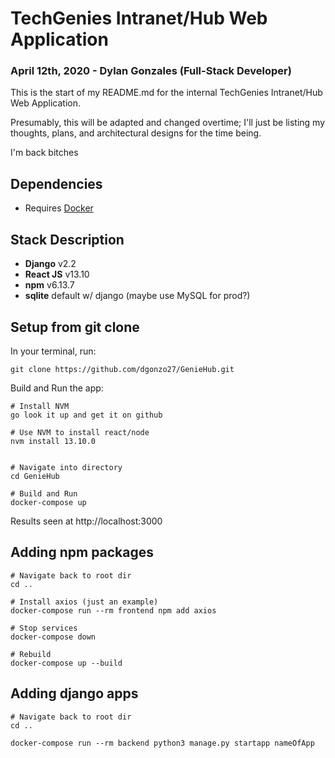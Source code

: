 # TechGenies Intranet/Hub Web Application
### April 12th, 2020 - Dylan Gonzales (Full-Stack Developer)

This is the start of my README.md for the internal TechGenies Intranet/Hub Web Application.

Presumably, this will be adapted and changed overtime; I'll just be listing my thoughts, plans, and 
architectural designs for the time being.

I'm back bitches
## Dependencies

- Requires [Docker](https://docs.docker.com/docker-for-mac/install/)

## Stack Description
- **Django** v2.2
- **React JS** v13.10
- **npm** v6.13.7
- **sqlite** default w/ django (maybe use MySQL for prod?)

## Setup from git clone
In your terminal, run:
    
    git clone https://github.com/dgonzo27/GenieHub.git
    
Build and Run the app:

    # Install NVM
    go look it up and get it on github
    
    # Use NVM to install react/node
    nvm install 13.10.0


    # Navigate into directory
    cd GenieHub
    
    # Build and Run
    docker-compose up
    
Results seen at http://localhost:3000

## Adding npm packages
    # Navigate back to root dir
    cd ..

    # Install axios (just an example)
    docker-compose run --rm frontend npm add axios

    # Stop services
    docker-compose down

    # Rebuild
    docker-compose up --build

## Adding django apps
    # Navigate back to root dir
    cd ..
    
    docker-compose run --rm backend python3 manage.py startapp nameOfApp


